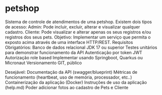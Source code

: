 # petshop



Sistema de controle de atendimentos de uma petshop. Existem dois tipos de acesso:
Admin: Pode incluir, excluir, alterar e visualizar qualquer cadastro.
Cliente: Pode visualizar e alterar apenas os seus registros e/ou registros dos seus pets.
Objetivo: Implementar um serviço que permita o exposto acima através de uma interface HTTP/REST.
Requisitos Obrigatórios:
Banco de dados relacional
JDK 17 ou superior
Testes unitários para demonstrar funcionamento da API
Autenticação por token JWT
Autorização role based
Implementar usando Springboot, Quarkus ou Micronaut
Versionamento GIT, público

Desejável:
Documentação da API (swagger/blueprint)
Métricas de funcionamento (heartbeat, uso de
memória, processador, etc..)
Containerização da aplicação (Docker)
Instruções de uso da aplicação (help.md)
Poder adicionar fotos ao cadastro de Pets e Cliente
